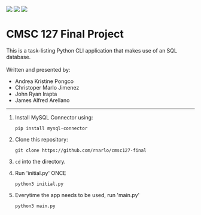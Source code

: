 <img src="https://img.shields.io/badge/dependencies-mysql--connector--python-green"> <img src="https://img.shields.io/badge/CMSC-127-lightgrey"> <img src="https://img.shields.io/badge/MariaDB-003545?style=for-the-badge&logo=mariadb&logoColor=white">

# CMSC 127 Final Project

<p>
This is a task-listing Python CLI application that makes use of an SQL database.
<br><br>
Written and presented by:
<ul>
  <li>Andrea Kristine Pongco</li>
  <li>Christoper Marlo Jimenez</li>
  <li>John Ryan Irapta</li>
  <li>James Alfred Arellano</li>
</ul>
</p>

<hr>

1. Install MySQL Connector using:
   ```
   pip install mysql-connector
   ```
2. Clone this repository:
   ```
   git clone https://github.com/rnarlo/cmsc127-final
   ```
3. `cd` into the directory.


4. Run 'initial.py' ONCE
   ```
   python3 initial.py
   ```
5. Everytime the app needs to be used, run 'main.py'
   ```
   python3 main.py
   ```
